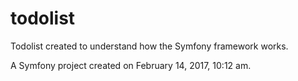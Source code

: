 todolist
========

Todolist created to understand how the Symfony framework works.

A Symfony project created on February 14, 2017, 10:12 am.
